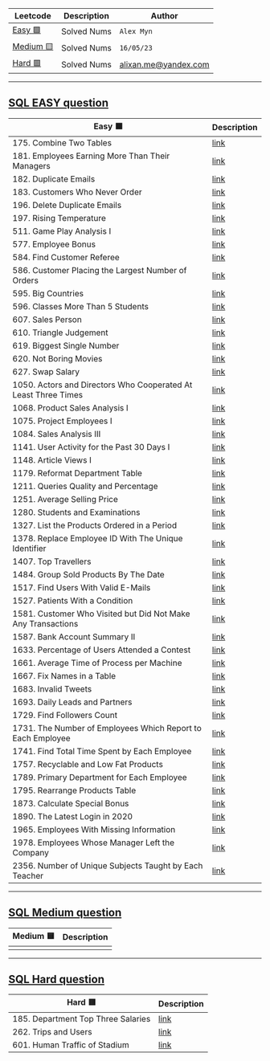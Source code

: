 | Leetcode      | Description | Author |
| ----------- | ----------- | ------------ |
| [Easy 🟩](https://github.com/alexmyns/daily_leetcode/blob/main/SQL_Leetcode/SQL_easy.MD) | Solved Nums | `Alex Myn` |
| [Medium  🟨](https://github.com/alexmyns/daily_leetcode/blob/main/SQL_Leetcode/SQL_medium.MD)  | Solved Nums | `16/05/23` |
| [Hard 🟥](https://github.com/alexmyns/daily_leetcode/blob/main/SQL_Leetcode/SQL_hard.MD) | Solved Nums | alixan.me@yandex.com |
    
-----
    
## <a href = 'https://github.com/alexmyns/daily_leetcode/blob/main/SQL_Leetcode/SQL_easy.MD'>SQL EASY question</a>

| Easy  🟩    | Description |
| ----------- | ----------- |
| 175. Combine Two Tables | [link](https://leetcode.com/problems/combine-two-tables/) |  
| 181. Employees Earning More Than Their Managers | [link](https://leetcode.com/problems/employees-earning-more-than-their-managers/) |  
| 182. Duplicate Emails | [link](https://leetcode.com/problems/duplicate-emails/) |  
| 183. Customers Who Never Order | [link](https://leetcode.com/problems/customers-who-never-order/description/) |
| 196. Delete Duplicate Emails | [link](https://leetcode.com/problems/delete-duplicate-emails/) |
| 197. Rising Temperature| [link](https://leetcode.com/problems/rising-temperature/)|
| 511. Game Play Analysis I | [link](https://leetcode.com/problems/game-play-analysis-i/) |
| 577. Employee Bonus | [link](https://leetcode.com/problems/employee-bonus/) | 
| 584. Find Customer Referee | [link](https://leetcode.com/problems/find-customer-referee/) |
| 586. Customer Placing the Largest Number of Orders | [link](https://leetcode.com/problems/customer-placing-the-largest-number-of-orders) |
| 595. Big Countries | [link](https://leetcode.com/problems/big-countries/) |
| 596. Classes More Than 5 Students | [link](https://leetcode.com/problems/classes-more-than-5-students/) |
| 607. Sales Person | [link](https://leetcode.com/problems/sales-person/) |
| 610. Triangle Judgement | [link](https://leetcode.com/problems/triangle-judgement/description/) |
| 619. Biggest Single Number | [link](https://leetcode.com/problems/biggest-single-number/) |
| 620. Not Boring Movies | [link](https://leetcode.com/problems/not-boring-movies/) |
| 627. Swap Salary | [link](https://leetcode.com/problems/swap-salary/) |
| 1050. Actors and Directors Who Cooperated At Least Three Times | [link](https://leetcode.com/problems/actors-and-directors-who-cooperated-at-least-three-times/) |
| 1068. Product Sales Analysis I | [link](https://leetcode.com/problems/product-sales-analysis-i/) |
| 1075. Project Employees I | [link](https://leetcode.com/problems/project-employees-i/) | 
| 1084. Sales Analysis III | [link](https://leetcode.com/problems/sales-analysis-iii/) | 
| 1141. User Activity for the Past 30 Days I | [link](https://leetcode.com/problems/user-activity-for-the-past-30-days-i/) |
| 1148. Article Views I | [link](https://leetcode.com/problems/article-views-i/) |
| 1179. Reformat Department Table | [link](https://leetcode.com/problems/reformat-department-table/) |
| 1211. Queries Quality and Percentage | [link](https://leetcode.com/problems/queries-quality-and-percentage/) |
| 1251. Average Selling Price | [link](https://leetcode.com/problems/average-selling-price/) |
| 1280. Students and Examinations | [link](https://leetcode.com/problems/students-and-examinations/) |
| 1327. List the Products Ordered in a Period | [link](https://leetcode.com/problems/list-the-products-ordered-in-a-period/) |
| 1378. Replace Employee ID With The Unique Identifier | [link](https://leetcode.com/problems/replace-employee-id-with-the-unique-identifier/) |
| 1407. Top Travellers | [link](https://leetcode.com/problems/top-travellers/) |
| 1484. Group Sold Products By The Date | [link](https://leetcode.com/problems/group-sold-products-by-the-date/) |
| 1517. Find Users With Valid E-Mails | [link](https://leetcode.com/problems/find-users-with-valid-e-mails/) |
| 1527. Patients With a Condition | [link](https://leetcode.com/problems/patients-with-a-condition/) |
| 1581. Customer Who Visited but Did Not Make Any Transactions | [link](https://leetcode.com/problems/customer-who-visited-but-did-not-make-any-transactions/) |
| 1587. Bank Account Summary II | [link](https://leetcode.com/problems/bank-account-summary-ii/) |
| 1633. Percentage of Users Attended a Contest | [link](https://leetcode.com/problems/percentage-of-users-attended-a-contest/) |
| 1661. Average Time of Process per Machine | [link](https://leetcode.com/problems/average-time-of-process-per-machine/) |
| 1667. Fix Names in a Table | [link](https://leetcode.com/problems/fix-names-in-a-table) |
| 1683. Invalid Tweets | [link](https://leetcode.com/problems/invalid-tweets/) |
| 1693. Daily Leads and Partners | [link](https://leetcode.com/problems/daily-leads-and-partners/) |
| 1729. Find Followers Count | [link](https://leetcode.com/problems/find-followers-count/) |
| 1731. The Number of Employees Which Report to Each Employee | [link](https://leetcode.com/problems/the-number-of-employees-which-report-to-each-employee/) |
| 1741. Find Total Time Spent by Each Employee | [link](https://leetcode.com/problems/find-total-time-spent-by-each-employee/) |
| 1757. Recyclable and Low Fat Products | [link](https://leetcode.com/problems/recyclable-and-low-fat-products/) |
| 1789. Primary Department for Each Employee | [link](https://leetcode.com/problems/primary-department-for-each-employee) |
| 1795. Rearrange Products Table | [link](https://leetcode.com/problems/rearrange-products-table/   ) |
| 1873. Calculate Special Bonus | [link](https://leetcode.com/problems/calculate-special-bonus/) |
| 1890. The Latest Login in 2020 | [link](https://leetcode.com/problems/the-latest-login-in-2020/) |
| 1965. Employees With Missing Information | [link](https://leetcode.com/problems/employees-with-missing-information/) |
| 1978. Employees Whose Manager Left the Company | [link](https://leetcode.com/problems/employees-whose-manager-left-the-company/) |
| 2356. Number of Unique Subjects Taught by Each Teacher | [link](https://leetcode.com/problems/number-of-unique-subjects-taught-by-each-teacher/) |

--------
## <a href = 'https://github.com/alexmyns/daily_leetcode/blob/main/SQL_Leetcode/SQL_medium.MD'>SQL Medium question</a>

| Medium 🟨    | Description |
|------------ | -------------|
|  |  |



--------
## <a href = 'https://github.com/alexmyns/daily_leetcode/blob/main/SQL_Leetcode/SQL_hard.MD'>SQL Hard question</a>

| Hard  🟥    | Description |
|------------ | -------------|
| 185. Department Top Three Salaries | [link](https://leetcode.com/problems/department-top-three-salaries/) |
| 262. Trips and Users | [link](https://leetcode.com/problems/trips-and-users/) |
| 601. Human Traffic of Stadium | [link](https://leetcode.com/problems/human-traffic-of-stadium/) |